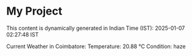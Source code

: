 # My Project

This content is dynamically generated in Indian Time (IST): 2025-01-07 02:27:48 IST


Current Weather in Coimbatore:
Temperature: 20.88 °C
Condition: haze
